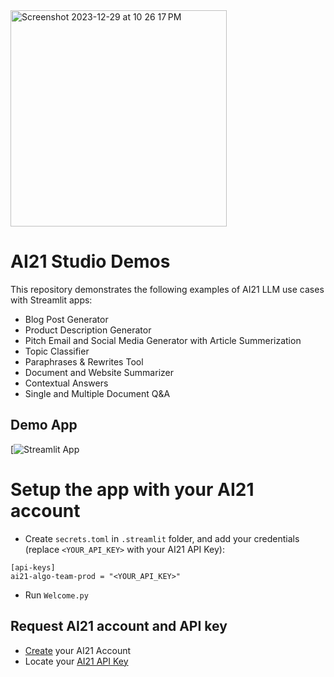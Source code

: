 <img width="346" alt="Screenshot 2023-12-29 at 10 26 17 PM" src="https://github.com/chenw-ai21/ai21-studio-streamlit/assets/153112649/dd66ba69-3dbf-43c2-a5a4-2d048b389f06">

# AI21 Studio Demos

This repository demonstrates the following examples of AI21 LLM use cases with Streamlit apps:
- Blog Post Generator
- Product Description Generator 
- Pitch Email and Social Media Generator with Article Summerization
- Topic Classifier
- Paraphrases & Rewrites Tool
- Document and Website Summarizer
- Contextual Answers
- Single and Multiple Document Q&A

## Demo App
[![Streamlit App]([https://langchain-quickstart.streamlit.app/](https://ai21-studio-app-demo-test1.streamlit.app/))

# Setup the app with your AI21 account 
- Create `secrets.toml` in `.streamlit` folder,  and add your credentials (replace `<YOUR_API_KEY>` with your AI21 API Key):
```
[api-keys]
ai21-algo-team-prod = "<YOUR_API_KEY>"
```
- Run `Welcome.py`

## Request AI21 account and API key
- [Create]((https://studio.ai21.com/login)https://studio.ai21.com/login) your AI21 Account
- Locate your [AI21 API Key](https://studio.ai21.com/account/api-key)
